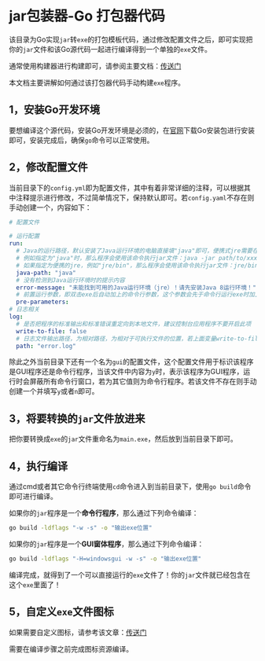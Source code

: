# jar包装器-Go 打包器代码

该目录为Go实现`jar`转`exe`的打包模板代码，通过修改配置文件之后，即可实现把你的`jar`文件和该Go源代码一起进行编译得到一个单独的`exe`文件。

通常使用构建器进行构建即可，请参阅主要文档：[传送门](../README.md)

本文档主要讲解如何通过该打包器代码手动构建`exe`程序。

## 1，安装Go开发环境

要想编译这个源代码，安装Go开发环境是必须的，在[官网](https://go.dev/)下载Go安装包进行安装即可，安装完成后，确保`go`命令可以正常使用。

## 2，修改配置文件

当前目录下的`config.yml`即为配置文件，其中有着非常详细的注释，可以根据其中注释提示进行修改，不过简单情况下，保持默认即可。若`config.yaml`不存在则手动创建一个，内容如下：

```yaml
# 配置文件

# 运行配置
run:
  # Java的运行路径，默认安装了Java运行环境的电脑直接填"java"即可，便携式jre需要在此指定，若指定为便携jre，则必须是相对路径，相对于生成的exe可执行文件的路径
  # 例如指定为"java"时，那么程序会使用该命令执行jar文件：java -jar path/to/xxx.jar
  # 如果指定为便携的jre，例如"jre/bin"，那么程序会使用该命令执行jar文件：jre/bin/java -jar path/to/xxx.jar
  java-path: "java"
  # 没有检测到Java运行环境时的提示内容
  error-message: "未能找到可用的Java运行环境（jre）！请先安装Java 8运行环境！"
  # 前置运行参数，即双击exe后自动加上的命令行参数，这个参数会先于命令行运行exe时加上的参数，该配置项为字符串数组类型
  pre-parameters:
# 日志相关
log:
  # 是否把程序的标准输出和标准错误重定向到本地文件，建议控制台应用程序不要开启此项
  write-to-file: false
  # 日志文件输出路径，为相对路径，为相对于可执行文件的位置，若上面变量write-to-file为false，则此配置项无效
  path: "error.log"
```

除此之外当前目录下还有一个名为`gui`的配置文件，这个配置文件用于标识该程序是GUI程序还是命令行程序，当该文件中内容为`y`时，表示该程序为GUI程序，运行时会屏蔽所有命令行窗口，若为其它值则为命令行程序。若该文件不存在则手动创建一个并填写`y`或者`n`即可。

## 3，将要转换的`jar`文件放进来

把你要转换成`exe`的`jar`文件重命名为`main.exe`，然后放到当前目录下即可。

## 4，执行编译

通过cmd或者其它命令行终端使用`cd`命令进入到当前目录下，使用`go build`命令即可进行编译。

如果你的`jar`程序是一个**命令行程序**，那么通过下列命令编译：

```bash
go build -ldflags "-w -s" -o "输出exe位置"
```

如果你的`jar`程序是一个**GUI窗体程序**，那么通过下列命令编译：

```bash
go build -ldflags "-H=windowsgui -w -s" -o "输出exe位置"
```

编译完成，就得到了一个可以直接运行的`exe`文件了！你的`jar`文件就已经包含在这个`exe`里面了！

## 5，自定义`exe`文件图标

如果需要自定义图标，请参考该文章：[传送门](https://juejin.cn/post/7281118263966351372)

需要在编译步骤之前完成图标资源编译。
